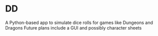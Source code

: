 # DD
A Python-based app to simulate dice rolls for games like Dungeons and Dragons
Future plans include a GUI and possibly character sheets
